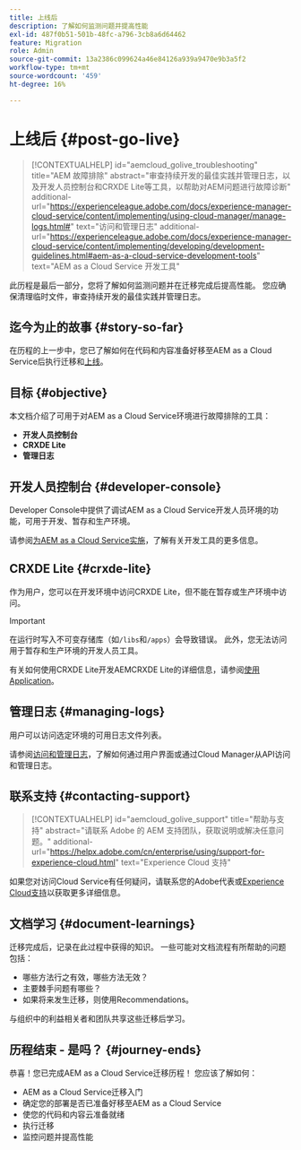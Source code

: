 ```yaml
---
title: 上线后
description: 了解如何监测问题并提高性能
exl-id: 487f0b51-501b-48fc-a796-3cb8a6d64462
feature: Migration
role: Admin
source-git-commit: 13a2386c099624a46e84126a939a9470e9b3a5f2
workflow-type: tm+mt
source-wordcount: '459'
ht-degree: 16%

---
```


# 上线后 {#post-go-live}

>[!CONTEXTUALHELP]
>id="aemcloud_golive_troubleshooting"
>title="AEM 故障排除"
>abstract="审查持续开发的最佳实践并管理日志，以及开发人员控制台和CRXDE Lite等工具，以帮助对AEM问题进行故障诊断"
>additional-url="https://experienceleague.adobe.com/docs/experience-manager-cloud-service/content/implementing/using-cloud-manager/manage-logs.html#" text="访问和管理日志"
>additional-url="https://experienceleague.adobe.com/docs/experience-manager-cloud-service/content/implementing/developing/development-guidelines.html#aem-as-a-cloud-service-development-tools" text="AEM as a Cloud Service 开发工具"

此历程是最后一部分，您将了解如何监测问题并在迁移完成后提高性能。 您应确保清理临时文件，审查持续开发的最佳实践并管理日志。

## 迄今为止的故事 {#story-so-far}

在历程的上一步中，您已了解如何在代码和内容准备好移至AEM as a Cloud Service后执行迁移和[上线](/help/journey-migration/go-live.md)。

## 目标 {#objective}

本文档介绍了可用于对AEM as a Cloud Service环境进行故障排除的工具：

* **开发人员控制台**
* **CRXDE Lite**
* **管理日志**

## 开发人员控制台 {#developer-console}

Developer Console中提供了调试AEM as a Cloud Service开发人员环境的功能，可用于开发、暂存和生产环境。

请参阅[为AEM as a Cloud Service实施](/help/implementing/developing/introduction/development-guidelines.md#aem-as-a-cloud-service-development-tools)，了解有关开发工具的更多信息。

## CRXDE Lite {#crxde-lite}

作为用户，您可以在开发环境中访问CRXDE Lite，但不能在暂存或生产环境中访问。

>[!IMPORTANT]
>在运行时写入不可变存储库（如`/libs`和`/apps`）会导致错误。 此外，您无法访问用于暂存和生产环境的开发人员工具。

有关如何使用CRXDE Lite开发AEMCRXDE Lite的详细信息，请参阅[使用Application](/help/implementing/developing/tools/crxde.md)。

## 管理日志 {#managing-logs}

用户可以访问选定环境的可用日志文件列表。

请参阅[访问和管理日志](/help/implementing/cloud-manager/manage-logs.md)，了解如何通过用户界面或通过Cloud Manager从API访问和管理日志。

## 联系支持 {#contacting-support}

>[!CONTEXTUALHELP]
>id="aemcloud_golive_support"
>title="帮助与支持"
>abstract="请联系 Adobe 的 AEM 支持团队，获取说明或解决任意问题。"
>additional-url="https://helpx.adobe.com/cn/enterprise/using/support-for-experience-cloud.html" text="Experience Cloud 支持"

如果您对访问Cloud Service有任何疑问，请联系您的Adobe代表或[Experience Cloud支持](https://helpx.adobe.com/cn/enterprise/using/support-for-experience-cloud.html)以获取更多详细信息。

## 文档学习 {#document-learnings}

迁移完成后，记录在此过程中获得的知识。 一些可能对文档流程有所帮助的问题包括：

* 哪些方法行之有效，哪些方法无效？
* 主要棘手问题有哪些？
* 如果将来发生迁移，则使用Recommendations。

与组织中的利益相关者和团队共享这些迁移后学习。

## 历程结束 - 是吗？ {#journey-ends}

恭喜！您已完成AEM as a Cloud Service迁移历程！ 您应该了解如何：

* AEM as a Cloud Service迁移入门
* 确定您的部署是否已准备好移至AEM as a Cloud Service
* 使您的代码和内容云准备就绪
* 执行迁移
* 监控问题并提高性能
